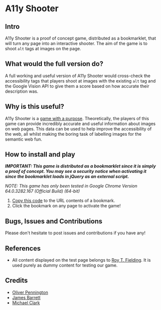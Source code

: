 # A11y Shooter

## Intro
A11y Shooter is a proof of concept game, distributed as a bookmarklet, that will turn any page into an interactive shooter. The aim of the game is to shoot `alt` tags at images on the page.

## What would the full version do?
A full working and useful version of A11y Shooter would cross-check the accessibility tags that players shoot at images with the existing `alt` tag and the Google Vision API to give them a score based on how accurate their description was.

## Why is this useful?
A11y Shooter is a [game with a purpose](https://dl.acm.org/citation.cfm?id=1378719). Theoretically, the players of this game can provide incredibly accurate and useful information about images on web pages. This data can be used to help improve the accessibility of the web, all whilst making the boring task of labelling images for the semantic web fun.

## How to install and play

***IMPORTANT: This game is distributed as a bookmarklet since it is simply a proof of concept. You may see a security notice when activating it since the bookmarklet loads in jQuery as an external script.***

*NOTE: This game has only been tested in Google Chrome Version 64.0.3282.167 (Official Build) (64-bit)*

1. [Copy this code](https://raw.githubusercontent.com/Ollie1700/a11y-shooter/master/dist/a11y-shooter.bookmarklet) to the URL contents of a bookmark.
2. Click the bookmark on any page to activate the game!

## Bugs, Issues and Contributions
Please don't hesitate to post issues and contributions if you have any!

## References
* All content displayed on the test page belongs to [Roy T. Fielding](http://www.ics.uci.edu/~fielding/). It is used purely as dummy content for testing our game.

## Credits
* [Oliver Pennington](https://github.com/Ollie1700)
* [James Barrett](https://github.com/jamesbarrett95)
* [Michael Clark](https://github.com/clarkytea)
